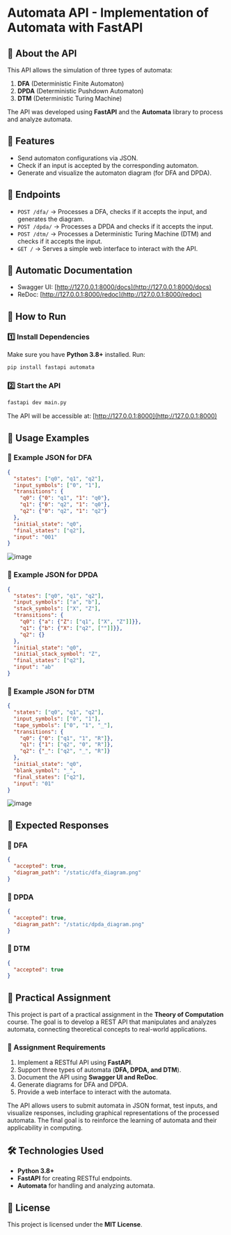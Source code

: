 # Automata API - Implementation of Automata with FastAPI

## 📌 About the API
This API allows the simulation of three types of automata:
1. **DFA** (Deterministic Finite Automaton)
2. **DPDA** (Deterministic Pushdown Automaton)
3. **DTM** (Deterministic Turing Machine)

The API was developed using **FastAPI** and the **Automata** library to process and analyze automata.

## 🔹 Features
- Send automaton configurations via JSON.
- Check if an input is accepted by the corresponding automaton.
- Generate and visualize the automaton diagram (for DFA and DPDA).

## 🔹 Endpoints
- `POST /dfa/` → Processes a DFA, checks if it accepts the input, and generates the diagram.
- `POST /dpda/` → Processes a DPDA and checks if it accepts the input.
- `POST /dtm/` → Processes a Deterministic Turing Machine (DTM) and checks if it accepts the input.
- `GET /` → Serves a simple web interface to interact with the API.

## 📜 Automatic Documentation
- Swagger UI: [http://127.0.0.1:8000/docs](http://127.0.0.1:8000/docs)
- ReDoc: [http://127.0.0.1:8000/redoc](http://127.0.0.1:8000/redoc)

## 🚀 How to Run
### 1️⃣ Install Dependencies
Make sure you have **Python 3.8+** installed. Run:
```sh
pip install fastapi automata
```

### 2️⃣ Start the API
```sh
fastapi dev main.py
```

The API will be accessible at: [http://127.0.0.1:8000](http://127.0.0.1:8000)

## 📌 Usage Examples
### 🔹 Example JSON for DFA
```json
{
  "states": ["q0", "q1", "q2"],
  "input_symbols": ["0", "1"],
  "transitions": {
    "q0": {"0": "q1", "1": "q0"},
    "q1": {"0": "q2", "1": "q0"},
    "q2": {"0": "q2", "1": "q2"}
  },
  "initial_state": "q0",
  "final_states": ["q2"],
  "input": "001"
}
```
![image](https://github.com/user-attachments/assets/00b10885-3912-49b1-892b-da66d849a469)



### 🔹 Example JSON for DPDA
```json
{
  "states": ["q0", "q1", "q2"],
  "input_symbols": ["a", "b"],
  "stack_symbols": ["X", "Z"],
  "transitions": {
    "q0": {"a": {"Z": ["q1", ["X", "Z"]]}},
    "q1": {"b": {"X": ["q2", [""]]}},
    "q2": {}
  },
  "initial_state": "q0",
  "initial_stack_symbol": "Z",
  "final_states": ["q2"],
  "input": "ab"
}
```

### 🔹 Example JSON for DTM
```json
{
  "states": ["q0", "q1", "q2"],
  "input_symbols": ["0", "1"],
  "tape_symbols": ["0", "1", "_"],
  "transitions": {
    "q0": {"0": ["q1", "1", "R"]},
    "q1": {"1": ["q2", "0", "R"]},
    "q2": {"_": ["q2", "_", "R"]}
  },
  "initial_state": "q0",
  "blank_symbol": "_",
  "final_states": ["q2"],
  "input": "01"
}
```
![image](https://github.com/user-attachments/assets/7877a24a-986b-4394-87d0-ddde469f6793)


## 📌 Expected Responses
### 🔹 DFA
```json
{
  "accepted": true,
  "diagram_path": "/static/dfa_diagram.png"
}
```

### 🔹 DPDA
```json
{
  "accepted": true,
  "diagram_path": "/static/dpda_diagram.png"
}
```

### 🔹 DTM
```json
{
  "accepted": true
}
```

## 📌 Practical Assignment
This project is part of a practical assignment in the **Theory of Computation** course. The goal is to develop a REST API that manipulates and analyzes automata, connecting theoretical concepts to real-world applications.

### 📌 Assignment Requirements
1. Implement a RESTful API using **FastAPI**.
2. Support three types of automata (**DFA, DPDA, and DTM**).
3. Document the API using **Swagger UI and ReDoc**.
4. Generate diagrams for DFA and DPDA.
5. Provide a web interface to interact with the automata.

The API allows users to submit automata in JSON format, test inputs, and visualize responses, including graphical representations of the processed automata. The final goal is to reinforce the learning of automata and their applicability in computing.

## 🛠 Technologies Used
- **Python 3.8+**
- **FastAPI** for creating RESTful endpoints.
- **Automata** for handling and analyzing automata.

## 📄 License
This project is licensed under the **MIT License**.


